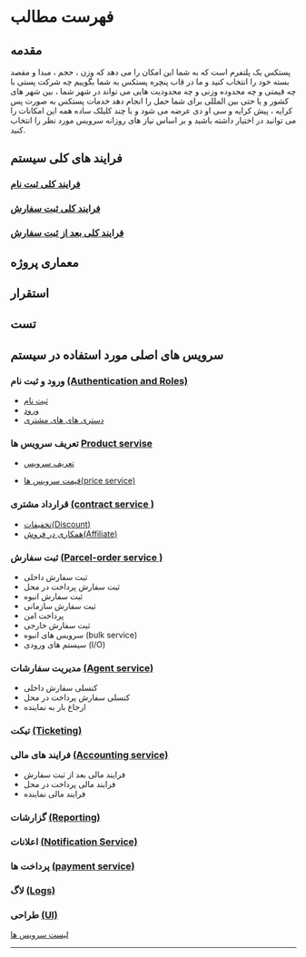 # فهرست مطالب

## مقدمه

پستکس یک پلتفرم است که به شما این امکان را می دهد که وزن ، حجم ، مبدا و مقصد بسته خود را انتخاب کنید و ما در قاب پنچره پستکس به شما بگوییم چه شرکت پستی با چه قیمتی و چه محدوده وزنی و چه محدودیت هایی می تواند در شهر شما ، بین شهر های کشور و یا حتی بین المللی برای شما حمل را انجام دهد خدمات پستکس به صورت پس کرایه ، پیش کرایه و سی او دی عرضه می شود و با چند کلیلک ساده همه این امکانات را می توانید در اختیار داشته باشید و بر اساس نیاز های روزانه سرویس  مورد نظر را انتخاب کنید.

## فرایند های کلی سیستم 

### [فرایند کلی ثبت نام](BeforeOrder.drawio)

### [فرایند کلی ثبت سفارش](Order.drawio)

### [فرایند کلی بعد از ثبت سفارش](AfterOrder.drawio)

## معماری پروژه

## استقرار

## تست

## سرویس های اصلی مورد استفاده در سیستم

### ورود و ثبت نام [(Authentication and Roles)](01-Authentication-And-Role/_AuthenticationAndRole.md)

- [ثبت نام](./01-Authentication-and-Roles/_AuthenticationAndRole.md#ثبت-نام)
- [ورود](./01-Authentication-and-Roles/_AuthenticationAndRole.md#ورود)
- [دستری های های مشتری](./01-Authentication-and-Roles/_AuthenticationAndRole.md#دسترسی-cod)

### تعریف سرویس ها [Product servise](02-Product-service/2-Product-servise/_ProductServise.md)

- [تعریف سرویس](02-Product-service/2-Product-servise/_ProductServise.md#Product-Service)

- [قیمت سرویس ها(price service)]((02-Product-service/2-Product-servise/_ProductServise.md#Pricing-Service))

### قرارداد مشتری [(contract service )](04-Contract-Service/_ContractService.md)
- [تخفیفات(Discount)](02-Product-service/2-Product-servise/_ProductServise.md#Discount-Service)
- [همکاری در فروش(Affiliate)](02-Product-service/2-Product-servise/_ProductServise.md#Affiliate-service)

### ثبت سفارش [(Parcel-order service )](05-Pracel-Order-Service/_ParacelOrderService.md)

- ثبت سفارش داخلی
- ثبت سفارش پرداخت در محل
- ثبت سفارش انبوه
- ثبت سفارش سازمانی
- پرداخت امن
- ثبت سفارش خارجی
- سرویس های انبوه (bulk service)
- سیستم های ورودی (I/O)

### مدیریت سفارشات [(Agent service)](06-Agent-Service/_AgentService.md)

- کنسلی سفارش داخلی
- کنسلی سفارش پرداخت در محل
- ارجاع بار به نماینده

### تیکت [(Ticketing)](07-Ticketing/_Ticketing.md)

### فرایند های مالی [(Accounting service)](08-Accounting-Service/_AccountingService.md)

- فرایند مالی بعد از ثبت سفارش
- فرایند مالی پرداخت در محل
- فرایند مالی نماینده

### گزارشات [(Reporting)](10-Reporting/_Reporting.md)

### اعلانات [(Notification Service)](11-Notification-Service/_NotificationService.md)

### پرداخت ها [(payment service)](14-Peyment-Service/_PeymentService.md)

### لاگ [(Logs)](17-Log/_Log.md)

### طراحی [(UI)](UI/Ui.md)

[لیست سرویس ها](https://docs.google.com/spreadsheets/d/1WJbg2b9-I040qbG7qJXNGT5llJ1ACH19/edit?usp=sharing&ouid=117990549631970722186&rtpof=true&sd=true)

---
